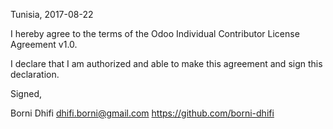 Tunisia, 2017-08-22

I hereby agree to the terms of the Odoo Individual Contributor License Agreement v1.0.

I declare that I am authorized and able to make this agreement and sign this declaration.

Signed,

Borni Dhifi dhifi.borni@gmail.com https://github.com/borni-dhifi
